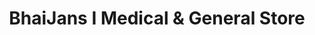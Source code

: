 ---
title: "BhaiJans I Medical & General Store"
url: /karachi/bhaijans-i-medical-and-general-store/
shop: medical supply
---